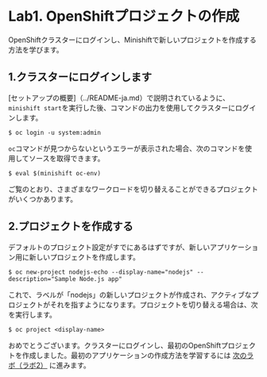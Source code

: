 # Lab1. OpenShiftプロジェクトの作成

OpenShiftクラスターにログインし、Minishiftで新しいプロジェクトを作成する方法を学びます。

## 1.クラスターにログインします

[セットアップの概要]（../README-ja.md）で説明されているように、 `minishift start`を実行した後、コマンドの出力を使用してクラスターにログインします。

```
$ oc login -u system:admin
```

`oc`コマンドが見つからないというエラーが表示された場合、次のコマンドを使用してソースを取得できます。

```
$ eval $(minishift oc-env)
```

ご覧のとおり、さまざまなワークロードを切り替えることができるプロジェクトがいくつかあります。

## 2.プロジェクトを作成する

デフォルトのプロジェクト設定がすでにあるはずですが、新しいアプリケーション用に新しいプロジェクトを作成します。

```
$ oc new-project nodejs-echo --display-name="nodejs" --description="Sample Node.js app"
```

これで、ラベルが「nodejs」の新しいプロジェクトが作成され、アクティブなプロジェクトがそれを指すようになります。プロジェクトを切り替える場合は、次を実行します。

```
$ oc project <display-name>
```

おめでとうございます。クラスターにログインし、最初のOpenShiftプロジェクトを作成しました。最初のアプリケーションの作成方法を学習するには [次のラボ（ラボ2）](../Lab2/README-ja.md) に進みます。
